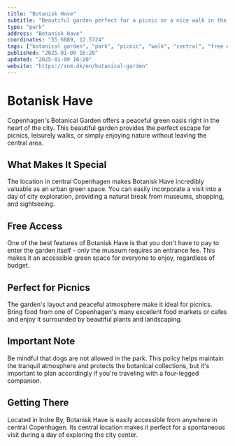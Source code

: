 ```yaml
---
title: "Botanisk Have"
subtitle: "Beautiful garden perfect for a picnic or a nice walk in the central city. Free entry to the garden, though be mindful that dogs are not allowed."
type: "park"
address: "Botanisk Have"
coordinates: "55.6889, 12.5724"
tags: ["botanical garden", "park", "picnic", "walk", "central", "free entry", "no dogs", "nature"]
published: "2025-01-09 16:20"
updated: "2025-01-09 16:20"
website: "https://snm.dk/en/botanical-garden"
---
```


# Botanisk Have

Copenhagen's Botanical Garden offers a peaceful green oasis right in the heart of the city. This beautiful garden provides the perfect escape for picnics, leisurely walks, or simply enjoying nature without leaving the central area.

## What Makes It Special

The location in central Copenhagen makes Botanisk Have incredibly valuable as an urban green space. You can easily incorporate a visit into a day of city exploration, providing a natural break from museums, shopping, and sightseeing.

## Free Access

One of the best features of Botanisk Have is that you don't have to pay to enter the garden itself - only the museum requires an entrance fee. This makes it an accessible green space for everyone to enjoy, regardless of budget.

## Perfect for Picnics

The garden's layout and peaceful atmosphere make it ideal for picnics. Bring food from one of Copenhagen's many excellent food markets or cafes and enjoy it surrounded by beautiful plants and landscaping.

## Important Note

Be mindful that dogs are not allowed in the park. This policy helps maintain the tranquil atmosphere and protects the botanical collections, but it's important to plan accordingly if you're traveling with a four-legged companion.

## Getting There

Located in Indre By, Botanisk Have is easily accessible from anywhere in central Copenhagen. Its central location makes it perfect for a spontaneous visit during a day of exploring the city center.
